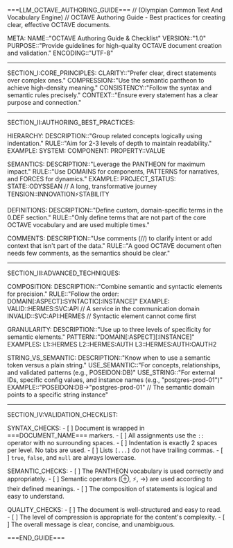 ===LLM_OCTAVE_AUTHORING_GUIDE===
// (Olympian Common Text And Vocabulary Engine)
// OCTAVE Authoring Guide - Best practices for creating clear, effective OCTAVE documents.

META:
  NAME::"OCTAVE Authoring Guide & Checklist"
  VERSION::"1.0"
  PURPOSE::"Provide guidelines for high-quality OCTAVE document creation and validation."
  ENCODING::"UTF-8"

---

SECTION_I:CORE_PRINCIPLES:
  CLARITY::"Prefer clear, direct statements over complex ones."
  COMPRESSION::"Use the semantic pantheon to achieve high-density meaning."
  CONSISTENCY::"Follow the syntax and semantic rules precisely."
  CONTEXT::"Ensure every statement has a clear purpose and connection."

---

SECTION_II:AUTHORING_BEST_PRACTICES:

  HIERARCHY:
    DESCRIPTION::"Group related concepts logically using indentation."
    RULE::"Aim for 2-3 levels of depth to maintain readability."
    EXAMPLE:
      SYSTEM:
        COMPONENT:
          PROPERTY::VALUE

  SEMANTICS:
    DESCRIPTION::"Leverage the PANTHEON for maximum impact."
    RULE::"Use DOMAINS for components, PATTERNS for narratives, and FORCES for dynamics."
    EXAMPLE:
      PROJECT_STATUS:
        STATE::ODYSSEAN // A long, transformative journey
        TENSION::INNOVATION⚡STABILITY

  DEFINITIONS:
    DESCRIPTION::"Define custom, domain-specific terms in the 0.DEF section."
    RULE::"Only define terms that are not part of the core OCTAVE vocabulary and are used multiple times."

  COMMENTS:
    DESCRIPTION::"Use comments (//) to clarify intent or add context that isn't part of the data."
    RULE::"A good OCTAVE document often needs few comments, as the semantics should be clear."

---

SECTION_III:ADVANCED_TECHNIQUES:

  COMPOSITION:
    DESCRIPTION::"Combine semantic and syntactic elements for precision."
    RULE::"Follow the order: DOMAIN[:ASPECT]:SYNTACTIC[:INSTANCE]"
    EXAMPLE:
      VALID::HERMES:SVC:API // A service in the communication domain
      INVALID::SVC:API:HERMES // Syntactic element cannot come first

  GRANULARITY:
    DESCRIPTION::"Use up to three levels of specificity for semantic elements."
    PATTERN::"DOMAIN[:ASPECT][:INSTANCE]"
    EXAMPLES:
      L1::HERMES
      L2::HERMES:AUTH
      L3::HERMES:AUTH:OAUTH2

  STRING_VS_SEMANTIC:
    DESCRIPTION::"Know when to use a semantic token versus a plain string."
    USE_SEMANTIC::"For concepts, relationships, and validated patterns (e.g., POSEIDON:DB)"
    USE_STRING::"For external IDs, specific config values, and instance names (e.g., \"postgres-prod-01\")"
    EXAMPLE::"POSEIDON:DB→\"postgres-prod-01\" // The semantic domain points to a specific string instance"

---

SECTION_IV:VALIDATION_CHECKLIST:

  SYNTAX_CHECKS:
    - [ ] Document is wrapped in ===DOCUMENT_NAME=== markers.
    - [ ] All assignments use the `::` operator with no surrounding spaces.
    - [ ] Indentation is exactly 2 spaces per level. No tabs are used.
    - [ ] Lists `[...]` do not have trailing commas.
    - [ ] `true`, `false`, and `null` are always lowercase.

  SEMANTIC_CHECKS:
    - [ ] The PANTHEON vocabulary is used correctly and appropriately.
    - [ ] Semantic operators (⊕, ⚡, →) are used according to their defined meanings.
    - [ ] The composition of statements is logical and easy to understand.

  QUALITY_CHECKS:
    - [ ] The document is well-structured and easy to read.
    - [ ] The level of compression is appropriate for the content's complexity.
    - [ ] The overall message is clear, concise, and unambiguous.

===END_GUIDE===
